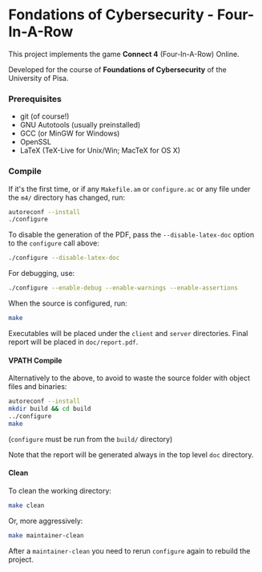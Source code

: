 # Fondations of Cybersecurity - Four-In-A-Row

This project implements the game **Connect 4** (Four-In-A-Row) Online.

Developed for the course of **Foundations of Cybersecurity** of the University of
Pisa.

### Prerequisites

- git (of course!)
- GNU Autotools (usually preinstalled)
- GCC (or MinGW for Windows)
- OpenSSL
- LaTeX (TeX-Live for Unix/Win; MacTeX for OS X)

### Compile

If it's the first time, or if any `Makefile.am` or `configure.ac` or any file
under the `m4/` directory has changed, run:

```sh
autoreconf --install
./configure
```

To disable the generation of the PDF, pass the `--disable-latex-doc` option to
the `configure` call above:

```sh
./configure --disable-latex-doc
```

For debugging, use:
```sh
./configure --enable-debug --enable-warnings --enable-assertions
```

When the source is configured, run:

```sh
make
```

Executables will be placed under the `client` and `server` directories. Final
report will be placed in `doc/report.pdf`.

#### VPATH Compile

Alternatively to the above, to avoid to waste the source folder with object
files and binaries:

```sh
autoreconf --install
mkdir build && cd build
../configure
make
```
(`configure` must be run from the `build/` directory)

Note that the report will be generated always in the top level `doc` directory.

#### Clean

To clean the working directory:

```sh
make clean
```

Or, more aggressively:

```sh
make maintainer-clean
```

After a `maintainer-clean` you need to rerun `configure` again to rebuild the
project.
